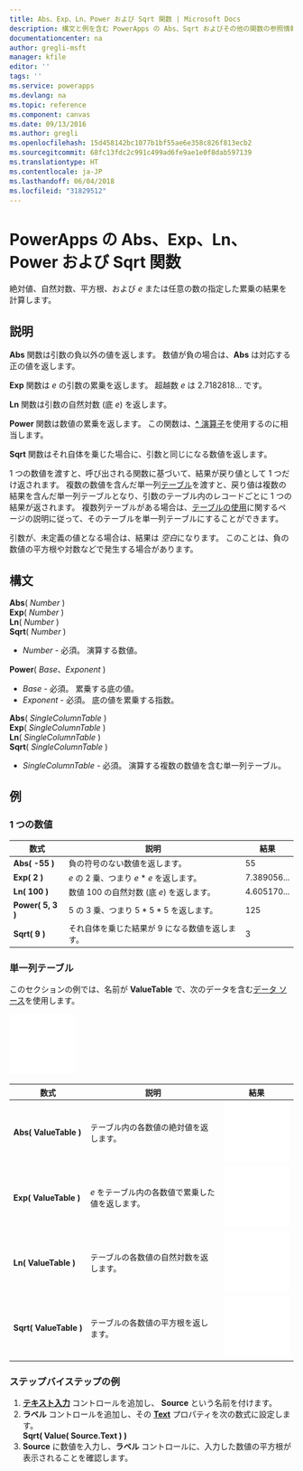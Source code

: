 ```yaml
---
title: Abs、Exp、Ln、Power および Sqrt 関数 | Microsoft Docs
description: 構文と例を含む PowerApps の Abs、Sqrt およびその他の関数の参照情報
documentationcenter: na
author: gregli-msft
manager: kfile
editor: ''
tags: ''
ms.service: powerapps
ms.devlang: na
ms.topic: reference
ms.component: canvas
ms.date: 09/13/2016
ms.author: gregli
ms.openlocfilehash: 15d458142bc1077b1bf55ae6e358c826f813ecb2
ms.sourcegitcommit: 68fc13fdc2c991c499ad6fe9ae1e0f8dab597139
ms.translationtype: HT
ms.contentlocale: ja-JP
ms.lasthandoff: 06/04/2018
ms.locfileid: "31829512"
---
```

# <a name="abs-exp-ln-power-and-sqrt-functions-in-powerapps"></a>PowerApps の Abs、Exp、Ln、Power および Sqrt 関数
絶対値、自然対数、平方根、および *e* または任意の数の指定した累乗の結果を計算します。

## <a name="description"></a>説明
**Abs** 関数は引数の負以外の値を返します。 数値が負の場合は、**Abs** は対応する正の値を返します。

**Exp** 関数は *e* の引数の累乗を返します。  超越数 *e* は 2.7182818... です。

**Ln** 関数は引数の自然対数 (底 *e*) を返します。

**Power** 関数は数値の累乗を返します。  この関数は、[**^** 演算子](operators.md)を使用するのに相当します。

**Sqrt** 関数はそれ自体を乗じた場合に、引数と同じになる数値を返します。

1 つの数値を渡すと、呼び出される関数に基づいて、結果が戻り値として 1 つだけ返されます。  複数の数値を含んだ単一列[テーブル](../working-with-tables.md)を渡すと、戻り値は複数の結果を含んだ単一列テーブルとなり、引数のテーブル内のレコードごとに 1 つの結果が返されます。 複数列テーブルがある場合は、[テーブルの使用](../working-with-tables.md)に関するページの説明に従って、そのテーブルを単一列テーブルにすることができます。  

引数が、未定義の値となる場合は、結果は *空白*になります。  このことは、負の数値の平方根や対数などで発生する場合があります。

## <a name="syntax"></a>構文
**Abs**( *Number* )<br>**Exp**( *Number* )<br>**Ln**( *Number* )<br>**Sqrt**( *Number* )

* *Number* - 必須。 演算する数値。

**Power**( *Base*、*Exponent* )

* *Base* - 必須。 累乗する底の値。
* *Exponent* - 必須。 底の値を累乗する指数。

**Abs**( *SingleColumnTable* )<br>**Exp**( *SingleColumnTable* )<br>**Ln**( *SingleColumnTable* )<br>**Sqrt**( *SingleColumnTable* )

* *SingleColumnTable* - 必須。 演算する複数の数値を含む単一列テーブル。

## <a name="examples"></a>例
### <a name="single-number"></a>1 つの数値
| 数式 | 説明 | 結果 |
| --- | --- | --- |
| **Abs( -55 )** |負の符号のない数値を返します。 |55 |
| **Exp( 2 )** |*e* の 2 乗、つまり *e* \* *e* を返します。 |7.389056... |
| **Ln( 100 )** |数値 100 の自然対数 (底 *e*) を返します。 |4.605170... |
| **Power( 5, 3 )** |5 の 3 乗、つまり 5 \* 5 \* 5 を返します。 |125 |
| **Sqrt( 9 )** |それ自体を乗じた結果が 9 になる数値を返します。 |3 |

### <a name="single-column-table"></a>単一列テーブル
このセクションの例では、名前が **ValueTable** で、次のデータを含む[データ ソース](../working-with-data-sources.md)を使用します。

![](media/function-numericals/values.png)

| 数式 | 説明 | 結果 |
| --- | --- | --- |
| **Abs(&nbsp;ValueTable&nbsp;)** |テーブル内の各数値の絶対値を返します。 |<style> img { max-width: none } </style> ![](media/function-numericals/values-abs.png) |
| **Exp(&nbsp;ValueTable&nbsp;)** |*e* をテーブル内の各数値で累乗した値を返します。 |<style> img { max-width: none } </style> ![](media/function-numericals/values-exp.png) |
| **Ln(&nbsp;ValueTable&nbsp;)** |テーブルの各数値の自然対数を返します。 |<style> img { max-width: none } </style> ![](media/function-numericals/values-ln.png) |
| **Sqrt(&nbsp;ValueTable&nbsp;)** |テーブルの各数値の平方根を返します。 |![](media/function-numericals/values-sqrt.png) |

### <a name="step-by-step-example"></a>ステップバイステップの例
1. **[テキスト入力](../controls/control-text-input.md)** コントロールを追加し、 **Source** という名前を付けます。
2. **ラベル** コントロールを追加し、その **[Text](../controls/properties-core.md)** プロパティを次の数式に設定します。
   <br>
   **Sqrt( Value( Source.Text ) )**
3. **Source** に数値を入力し、**ラベル** コントロールに、入力した数値の平方根が表示されることを確認します。


